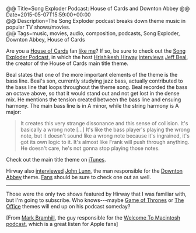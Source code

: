 @@ Title=Song Exploder Podcast: House of Cards and Downton Abbey
@@ Date=2015-05-07T15:59:00+00:00  
@@ Description=The Song Exploder podcast breaks down theme music in popular TV shows/movies.  
@@ Tags=music, movies, audio, composition, podcasts, Song Exploder, Downton Abbey, House of Cards  

Are you a [House of Cards][wikipedia] fan [like me][lm]? If so, be sure to check out the [Song Exploder Podcast][songexploder], in which the host [Hrishikesh Hirway][twitter] [interviews][overcast] [Jeff Beal][jeffbeal], the creator of the House of Cards main title theme.

Beal states that one of the more important elements of the theme is the bass line. Beal's son, currently studying jazz bass, actually contributed to the bass line that loops throughout the theme song. Beal recorded the bass an octave above, so that it would stand out and not get lost in the dense mix. He mentions the tension created between the bass line and ensuing harmony. The main bass line is in A minor, while the string harmony is A major:

>It creates this very strange dissonance and this sense of collision. It's basically a wrong note [...] It's like the bass player's playing the wrong note, but it doesn't sound like a wrong note because it's ingrained, it's got its own logic to it. It's almost like Frank will push through anything. He doesn't care, he's not gonna stop playing those notes.

Check out the main title theme on [iTunes][apple].

Hirway also [interviewed][int] [John Lunn][wikipedia 2], the man responsible for the [Downton Abbey][wikipedia 3] theme. [Fans][fns] should be sure to check one out as well. 

<hr class="small">

Those were the only two shows featured by Hirway that I was familiar with, but I'm going to subscribe. Who knows---maybe [Game of Thrones][wikipedia 4] or [The Office][to] themes will end up on his podcast someday? 

[From [Mark Bramhill][twitter 2], the guy responsible for the [Welcome To Macintosh][macintosh] [podcast][overcast 2], which is a great listen for Apple fans]

[apple]: https://itunes.apple.com/us/album/house-cards-music-from-netflix/id614723420?at=1l3vx9s
[fns]: @@SiteRoot@@/2015/3/23/downton-abbey-ending-after-season-6
[int]: https://overcast.fm/+BbKMSvfKM
[jeffbeal]: http://www.jeffbeal.com/
[lm]: @@SiteRoot@@/2015/1/11/watch-the-house-of-cards-season-3-trailer
[macintosh]: http://www.macintosh.fm
[overcast]: https://overcast.fm/+BbKNFZFfE
[overcast 2]: https://overcast.fm/itunes970061020/welcome-to-macintosh
[songexploder]: http://songexploder.net
[to]: @@SiteRoot@@/2015/5/5/the-office
[twitter]: https://twitter.com/HrishiHirway
[twitter 2]: https://twitter.com/SongExploder/status/596405937847439360
[wikipedia]: https://en.wikipedia.org/wiki/House_of_Cards_(U.S._TV_series)
[wikipedia 2]: https://en.wikipedia.org/wiki/John_Lunn
[wikipedia 3]: https://en.wikipedia.org/wiki/Downton_Abbey
[wikipedia 4]: https://en.wikipedia.org/wiki/Game_of_thrones